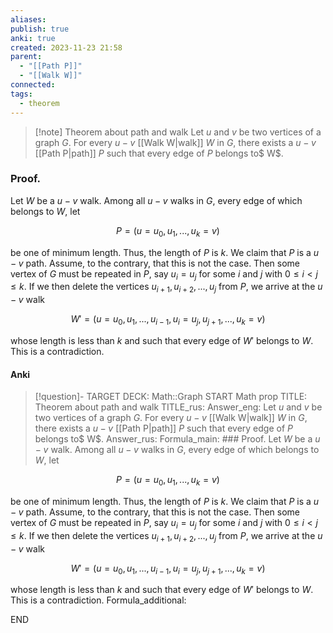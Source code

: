 ```yaml
---
aliases: 
publish: true
anki: true
created: 2023-11-23 21:58
parent:
  - "[[Path P]]"
  - "[[Walk W]]"
connected: 
tags:
  - theorem
---
```


> [!note] Theorem about path and walk
Let $u$ and $v$ be two vertices of a graph $G$. For every $u − v$ [[Walk W|walk]]  $W$ in $G,$ there exists a $u−v$ [[Path P|path]] $P$ such that every edge of $P$ belongs to$ W$.

### Proof. 
Let $W$ be a $u - v$ walk. Among all $u - v$ walks in $G$, every edge of which belongs to $W$, let

$$ P = (u = u_0, u_1, ..., u_k = v) $$

be one of minimum length. Thus, the length of $P$ is $k$. We claim that $P$ is a $u - v$ path. Assume, to the contrary, that this is not the case. Then some vertex of $G$ must be repeated in $P$, say $u_i = u_j$ for some $i$ and $j$ with $0 \leq i < j \leq k$. If we then delete the vertices $u_{i+1}, u_{i+2}, ..., u_j$ from $P$, we arrive at the $u - v$ walk

$$ W' = (u = u_0, u_1, ..., u_{i-1}, u_i = u_j, u_{j+1}, ..., u_k = v) $$

whose length is less than $k$ and such that every edge of $W'$ belongs to $W$. This is a contradiction.

#### Anki
> [!question]-
TARGET DECK: Math::Graph
START
Math prop
TITLE: Theorem about path and walk
TITLE_rus: 
Answer_eng: Let $u$ and $v$ be two vertices of a graph $G$. For every $u − v$ [[Walk W|walk]]  $W$ in $G,$ there exists a $u−v$ [[Path P|path]] $P$ such that every edge of $P$ belongs to$ W$.
Answer_rus: 
Formula_main: ### Proof. 
Let $W$ be a $u - v$ walk. Among all $u - v$ walks in $G$, every edge of which belongs to $W$, let

$$ P = (u = u_0, u_1, ..., u_k = v) $$

be one of minimum length. Thus, the length of $P$ is $k$. We claim that $P$ is a $u - v$ path. Assume, to the contrary, that this is not the case. Then some vertex of $G$ must be repeated in $P$, say $u_i = u_j$ for some $i$ and $j$ with $0 \leq i < j \leq k$. If we then delete the vertices $u_{i+1}, u_{i+2}, ..., u_j$ from $P$, we arrive at the $u - v$ walk

$$ W' = (u = u_0, u_1, ..., u_{i-1}, u_i = u_j, u_{j+1}, ..., u_k = v) $$

whose length is less than $k$ and such that every edge of $W'$ belongs to $W$. This is a contradiction.
Formula_additional:
<!--ID: 1705601974450-->
END












